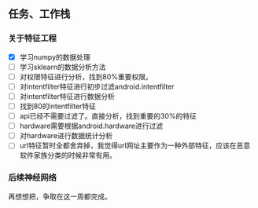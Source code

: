 ## 任务、工作栈

### 关于特征工程
- [x] 学习numpy的数据处理
- [ ] 学习sklearn的数据分析方法
- [ ] 对权限特征进行分析，找到80%重要权限。
- [ ] 对intentfilter特征进行初步过滤android.intentfilter
- [ ] 对intentfilter特征进行数据分析
- [ ] 找到80的intentfilter特征
- [ ] api已经不需要过滤了。直接分析，找到重要的30%的特征
- [ ] hardware需要根据android.hardware进行过滤
- [ ] 对hardware进行数据统计分析
- [ ] url特征暂时全都舍弃掉，我觉得url网址主要作为一种外部特征，应该在恶意软件家族分类的时候非常有用。

### 后续神经网络

再想想把，争取在这一周都完成。